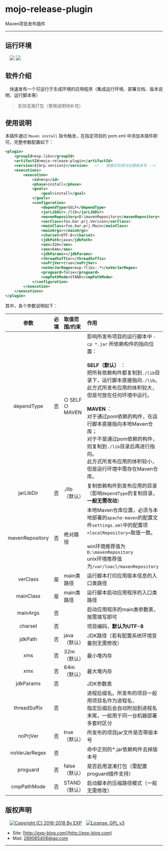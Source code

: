# mojo-release-plugin
Maven项目发布插件

------


## 运行环境

　![](https://img.shields.io/badge/Maven-3.2.5%2B-brightgreen.svg)  ![](https://img.shields.io/badge/JDK-1.7%2B-brightgreen.svg)


## 软件介绍


　快速发布一个可运行于生成环境的应用程序（集成运行环境、部署文档、版本说明、运行脚本等）

> 支持混淆打包（使用说明待补充）


## 使用说明

本插件通过 `Maven install` 指令触发，在指定项目的 pom.xml 中添加本插件即可，完整参数配置如下：

```xml
<plugin>
    <groupId>exp.libs</groupId>
    <artifactId>mojo-release-plugin</artifactId>
    <version>${mrp.version}</version>	<!-- 根据实际情况设置版本号 -->
    <executions>
        <execution>
            <id>mrp</id>
            <phase>install</phase>
            <goals>
                <goal>install</goal>
            </goals>
            <configuration>
                <dependType>SELF</dependType>
                <jarLibDir>./lib</jarLibDir>
                <mavenRepository>D:\mavenRepository</mavenRepository>
                <verClass>foo.bar.prj.Version</verClass>
                <mainClass>foo.bar.prj.Main</mainClass>
                <mainArgs></mainArgs>
                <charset>UTF-8</charset>
                <jdkPath>java</jdkPath>
                <xms>32m</xms>
                <xmx>64m</xmx>
                <jdkParams></jdkParams>
                <threadSuffix></threadSuffix>
                <noPrjVer>true</noPrjVer>
                <noVerJarRegex>exp-?libs-.*</noVerJarRegex>
                <proguard>false</proguard>
                <cmpPathMode>STAND</cmpPathMode>
            </configuration>
        </execution>
    </executions>
</plugin>
```

其中，各个参数说明如下：

| 参数 | 必填 | 取值范围/约束 | 作用 |
|:----:|:--------:|:--------|:----|
| dependType | 否 | ○ SELF<br/>○ MAVEN | 影响所发布项目的运行脚本中 `-cp *.jar` 所依赖构件的指向位置：<br/><br/>**SELF（默认）** ： <br/>把所有依赖构件都复制到`./lib`目录下，运行脚本直接指向`./lib`。<br/>此方式所发布应用的体积较大，但是可放在任何环境中运行。<br/><br/>**MAVEN** ： <br/>对于通过pom依赖的构件，在运行脚本直接指向本地Maven仓库；<br/>对于不是通过pom依赖的构件，则复制到`./lib`目录后再进行指向。<br/>此方式所发布应用的体积较小，但是运行环境中需存在Maven仓库。 |
| jarLibDir | 否 | ./lib（默认） | 复制依赖构件到发布应用的目录<br/>（影响`dependType`的复制目录，**一般无需改动**） |
| mavenRepository | 否 | 绝对路径 | 本地Maven仓库位置，必须与本地部署的`apache-maven`的配置文<br/>件`settings.xml`中的配置项`<localRepository>`取值一致。<br/><br/>win环境推荐值为`D:\mavenRepository`<br/>unix环境推荐值为`/var/loacl/mavenRepository` |
| verClass | 是 | main类路径 | 运行脚本打印应用版本信息的入口类路径 |
| mainClass | 是 | main类路径 | 运行脚本启动应用程序的入口类路径 |
| mainArgs | 否 | &nbsp; | 启动应用程序的main类参数表，按需填写即可 |
| charset | 否 | &nbsp; | 项目编码，**默认为UTF-8** |
| jdkPath | 否 | java（默认） | JDK路径（若有配置系统环境变量则无需修改） |
| xms | 否 | 32m（默认） | 最小堆内存 |
| xmx | 否 | 64m（默认） | 最大堆内存 |
| jdkParams | 否 | &nbsp; | JDK参数表 |
| threadSuffix | 否 | &nbsp; | 进程后缀名。所发布的项目一般用项目名作为进程名，<br/>指定后缀后会自动附加到进程名末尾，一般用于同一台机器部署多套时区分 |
| noPrjVer | 否 | true（默认） | 所发布的项目jar文件是否带版本号 |
| noVerJarRegex | 否 | &nbsp; | 命中正则的\*.jar依赖构件去掉版本号 |
| proguard | 否 | false（默认） | 是否启用混淆打包（需配置proguard插件支持） |
| cmpPathMode | 否 | STAND（默认） | 启动脚本的压缩路径模式（一般无需修改） |


## 版权声明

　[![Copyright (C) 2016-2018 By EXP](https://img.shields.io/badge/Copyright%20(C)-2006~2018%20By%20EXP-blue.svg)](http://exp-blog.com)　[![License: GPL v3](https://img.shields.io/badge/License-GPL%20v3-blue.svg)](https://www.gnu.org/licenses/gpl-3.0)
  

- Site: [http://exp-blog.com](http://exp-blog.com) 
- Mail: <a href="mailto:289065406@qq.com?subject=[EXP's Github]%20Your%20Question%20（请写下您的疑问）&amp;body=What%20can%20I%20help%20you?%20（需要我提供什么帮助吗？）">289065406@qq.com</a>


------

